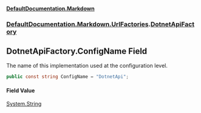 #### [DefaultDocumentation\.Markdown](../../../../index.md 'index')
### [DefaultDocumentation\.Markdown\.UrlFactories](../../../../index.md#DefaultDocumentation.Markdown.UrlFactories 'DefaultDocumentation\.Markdown\.UrlFactories').[DotnetApiFactory](index.md 'DefaultDocumentation\.Markdown\.UrlFactories\.DotnetApiFactory')

## DotnetApiFactory\.ConfigName Field

The name of this implementation used at the configuration level\.

```csharp
public const string ConfigName = "DotnetApi";
```

#### Field Value
[System\.String](https://docs.microsoft.com/en-us/dotnet/api/System.String 'System\.String')